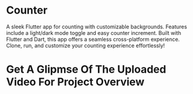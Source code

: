 # Counter
 A sleek Flutter app for counting with customizable backgrounds. Features include a light/dark mode toggle and easy counter increment. Built with Flutter and Dart, this app offers a seamless cross-platform experience. Clone, run, and customize your counting experience effortlessly!

# Get A Glipmse Of The Uploaded Video For Project Overview
